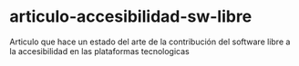 # articulo-accesibilidad-sw-libre
Articulo que hace un estado del arte de la contribución del software libre a la accesibilidad en las plataformas tecnologicas
